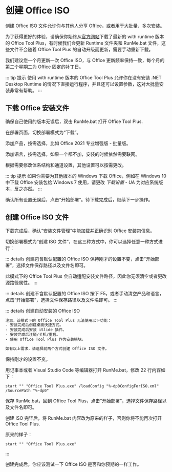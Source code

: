 # 创建 Office ISO

创建 Office ISO 文件允许你与其他人分享 Office，或者用于大批量、多次安装。

为了获得更好的体验，请确保你始终从[官方网站](https://otp.landian.vip/)下载了最新的 with runtime 版本的 Office Tool Plus，有时候我们会更新 Runtime 文件夹和 RunMe.bat 文件，这些文件不会随着 Office Tool Plus 的自动升级而更新，需要手动重新下载。

我们建议您一个月更新一次 Office ISO，与 Office 更新频率保持一致，每个月的第二个星期二为 Office 固定的补丁日。

::: tip 提示
使用 with runtime 版本的 Office Tool Plus 允许你在没有安装 .NET Desktop Runtime 的情况下直接运行程序，并且还可以设置参数，这对大批量安装非常有帮助。
:::

## 下载 Office 安装文件

确保自己使用的版本无误后，双击 RunMe.bat 打开 Office Tool Plus.

在部署页面，切换部署模式为“下载”。

添加产品，按需选择，比如 Office 2021 专业增强版 - 批量版。

添加语言，按需选择，如果一个都不加，安装的时候依然需要联网。

根据需要修改体系结构和通道设置，其他设置可以按需更改。

::: tip 提示
如果你需要为其他版本的 Windows 下载 Office，例如在 Windows 10 中下载 Office 安装包给 Windows 7 使用，请更改 *下载设置 - UA* 为对应系统版本，反之亦然。
:::

确认所有设置无误后，点击“开始部署”。待下载完成后，继续下一步操作。

## 创建 Office ISO 文件

下载完成后，确认“安装文件管理”中能加载并正确识别 Office 安装包信息。

切换部署模式为“创建 ISO 文件”，在这三种方式中，你可以选择任意一种方式进行：

::: details 创建包含默认配置的 Office ISO
保持刚才的设置不变，点击“开始部署”，选择文件保存路径以及文件名即可。

此模式下的 Office Tool Plus 会自动适配安装文件路径，因此你无须清空或者更改源路径属性。
:::

::: details 创建不含默认配置的 Office ISO
按下 F5，或者手动清空产品和语言，点击“开始部署”，选择文件保存路径以及文件名即可。
:::

::: details 创建自动安装的 Office ISO

``` txt
注意，该模式下的 Office Tool Plus 无法使用以下功能：
- 安装完成后创建桌面快捷方式。
- 安装完成后安装 iSlide 插件。
- 安装完成后注销/关机/重启。
- 使用 Office Tool Plus 作为安装模块。

如有以上需求，请选择前两个方式创建 Office ISO 文件。
```

保持刚才的设置不变。

用记事本或者 Visual Studio Code 等编辑器打开 RunMe.bat，修改 22 行内容如下：

``` batch
start "" "Office Tool Plus.exe" /loadConfig "%~dp0ConfigForISO.xml" /SourcePath "%~dp0"
```

保存 RunMe.bat，回到 Office Tool Plus，点击“开始部署”，选择文件保存路径以及文件名即可。

创建 ISO 完毕后，将 RunMe.bat 内容改为原来的样子，否则你将不能再次打开 Office Tool Plus.

原来的样子：

``` batch
start "" "Office Tool Plus.exe"
```

:::

创建完成后，你应该测试一下 Office ISO 是否和你预期的一样工作。

